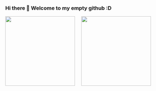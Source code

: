 ### Hi there 👋 Welcome to my empty github :D
<img height="220rem" src="https://github-readme-stats.vercel.app/api/top-langs/?username=OUOVerX&theme=tokyonight&langs_count=5" /> &nbsp; &nbsp;
<img height="220rem" src="https://github-readme-stats.vercel.app/api/?username=OUOVerX&count_private=true&theme=tokyonight&showicons=true" />
<!--
**OUOVerX/OUOVerX** is a ✨ _special_ ✨ repository because its `README.md` (this file) appears on your GitHub profile.

Here are some ideas to get you started:

- 🔭 I’m currently working on ...
- 🌱 I’m currently learning ...
- 👯 I’m looking to collaborate on ...
- 🤔 I’m looking for help with ...
- 💬 Ask me about ...
- 📫 How to reach me: ...
- 😄 Pronouns: ...
- ⚡ Fun fact: ...
-->
